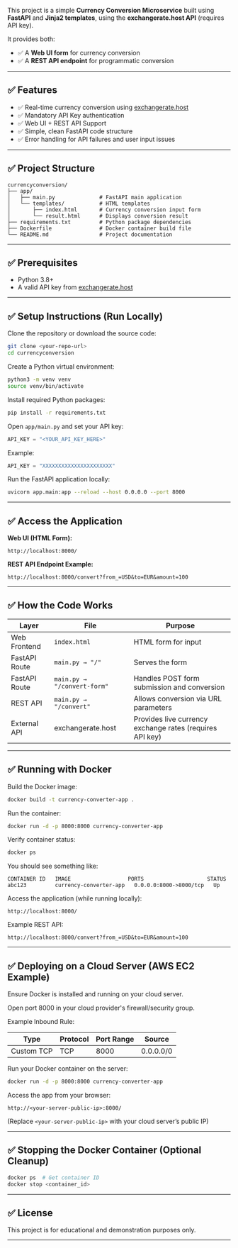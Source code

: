 This project is a simple **Currency Conversion Microservice** built using **FastAPI** and **Jinja2 templates**, using the **exchangerate.host API** (requires API key).

It provides both:

* ✅ A **Web UI form** for currency conversion
* ✅ A **REST API endpoint** for programmatic conversion

---

## ✅ Features

* ✅ Real-time currency conversion using [exchangerate.host](https://exchangerate.host/)
* ✅ Mandatory API Key authentication
* ✅ Web UI + REST API Support
* ✅ Simple, clean FastAPI code structure
* ✅ Error handling for API failures and user input issues

---

## ✅ Project Structure

```
currencyconversion/
├── app/
│   ├── main.py              # FastAPI main application
│   └── templates/           # HTML templates
│       ├── index.html       # Currency conversion input form
│       └── result.html      # Displays conversion result
├── requirements.txt         # Python package dependencies
├── Dockerfile               # Docker container build file
└── README.md                # Project documentation
```

---

## ✅ Prerequisites

* Python 3.8+
* A valid API key from [exchangerate.host](https://exchangerate.host/)

---

## ✅ Setup Instructions (Run Locally)

Clone the repository or download the source code:

```bash
git clone <your-repo-url>
cd currencyconversion
```

Create a Python virtual environment:

```bash
python3 -m venv venv
source venv/bin/activate
```

Install required Python packages:

```bash
pip install -r requirements.txt
```

Open `app/main.py` and set your API key:

```python
API_KEY = "<YOUR_API_KEY_HERE>"
```

Example:

```python
API_KEY = "XXXXXXXXXXXXXXXXXXXXXX"
```

Run the FastAPI application locally:

```bash
uvicorn app.main:app --reload --host 0.0.0.0 --port 8000
```

---

## ✅ Access the Application

**Web UI (HTML Form):**

```
http://localhost:8000/
```

**REST API Endpoint Example:**

```
http://localhost:8000/convert?from_=USD&to=EUR&amount=100
```

---

## ✅ How the Code Works

| Layer         | File                        | Purpose                                                  |
| ------------- | --------------------------- | -------------------------------------------------------- |
| Web Frontend  | `index.html`                | HTML form for input                                      |
| FastAPI Route | `main.py → "/"`             | Serves the form                                          |
| FastAPI Route | `main.py → "/convert-form"` | Handles POST form submission and conversion              |
| REST API      | `main.py → "/convert"`      | Allows conversion via URL parameters                     |
| External API  | exchangerate.host           | Provides live currency exchange rates (requires API key) |

---

## ✅ Running with Docker

Build the Docker image:

```bash
docker build -t currency-converter-app .
```

Run the container:

```bash
docker run -d -p 8000:8000 currency-converter-app
```

Verify container status:

```bash
docker ps
```

You should see something like:

```
CONTAINER ID   IMAGE                  PORTS                    STATUS
abc123         currency-converter-app   0.0.0.0:8000->8000/tcp   Up
```

Access the application (while running locally):

```
http://localhost:8000/
```

Example REST API:

```
http://localhost:8000/convert?from_=USD&to=EUR&amount=100
```

---

## ✅ Deploying on a Cloud Server (AWS EC2 Example)

Ensure Docker is installed and running on your cloud server.

Open port 8000 in your cloud provider's firewall/security group.

Example Inbound Rule:

| Type       | Protocol | Port Range | Source    |
| ---------- | -------- | ---------- | --------- |
| Custom TCP | TCP      | 8000       | 0.0.0.0/0 |

Run your Docker container on the server:

```bash
docker run -d -p 8000:8000 currency-converter-app
```

Access the app from your browser:

```
http://<your-server-public-ip>:8000/
```

(Replace `<your-server-public-ip>` with your cloud server’s public IP)

---

## ✅ Stopping the Docker Container (Optional Cleanup)

```bash
docker ps  # Get container ID
docker stop <container_id>
```

---

## ✅ License

This project is for educational and demonstration purposes only.

---

